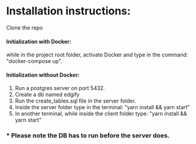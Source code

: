 # Installation instructions:

Clone the repo

#### Initialization with Docker:
while in the project root folder, activate Docker and type in the command: "docker-compose up". 


#### Initialization without Docker:
1. Run a postgres server on port 5432.
2. Create a db named edgify
3. Run the create_tables.sql file in the server folder.
4. Inside the server folder type in the terminal: "yarn install && yarn start"
5. In another terminal, while inside the client folder type: "yarn install && yarn start"

### * Please note the DB has to run before the server does.
